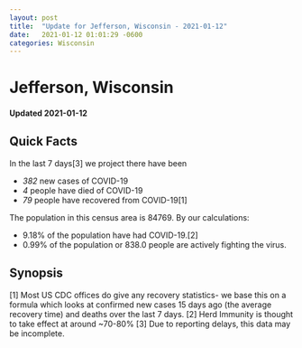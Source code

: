 ```yaml
---
layout: post
title:  "Update for Jefferson, Wisconsin - 2021-01-12"
date:   2021-01-12 01:01:29 -0600
categories: Wisconsin
---
```


# Jefferson, Wisconsin
#### Updated 2021-01-12

## Quick Facts

In the last 7 days[3] we project there have been
- *382* new cases of COVID-19
- *4* people have died of COVID-19
- *79* people have recovered from COVID-19[1]

The population in this census area is 84769. By our calculations:
- 9.18% of the population have had COVID-19.[2]
- 0.99% of the population or 838.0 people are actively fighting the virus.

## Synopsis




[1] Most US CDC offices do give any recovery statistics- we base this on a formula which looks at confirmed new cases
15 days ago (the average recovery time) and deaths over the last 7 days.
[2] Herd Immunity is thought to take effect at around ~70-80%
[3] Due to reporting delays, this data may be incomplete. 
    
